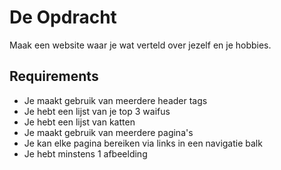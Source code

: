 # De Opdracht
Maak een website waar je wat verteld over jezelf en je hobbies.

## Requirements
- Je maakt gebruik van meerdere header tags
- Je hebt een lijst van je top 3 waifus
- Je hebt een lijst van katten
- Je maakt gebruik van meerdere pagina's
- Je kan elke pagina bereiken via links in een navigatie balk
- Je hebt minstens 1 afbeelding